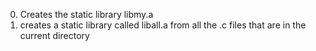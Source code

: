 0. Creates the static library libmy.a
1. creates a static library called liball.a from all the .c files that are in the current directory
